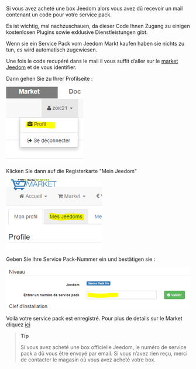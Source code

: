 Si vous avez acheté une box Jeedom alors vous avez dû recevoir un mail contenant un code pour votre service pack.

Es ist wichtig, mal nachzuschauen, da dieser Code Ihnen Zugang zu einigen kostenlosen Plugins sowie exklusive Dienstleistungen gibt.

Wenn sie ein Service Pack vom Jeedom Markt kaufen haben sie nichts zu tun, es wird automatisch zugewiesen.

Une fois le code recupéré dans le mail il vous suffit d’aller sur le [market Jeedom](https://market.jeedom.fr) et de vous identifier.

Dann gehen Sie zu Ihrer Profilseite :

![](../images/premier-servicepack.png)

Klicken Sie dann auf die Registerkarte "Mein Jeedom"

![](../images/premier-servicepack2.png)

Geben Sie Ihre Service Pack-Nummer ein und bestätigen sie :

![](../images/premier-servicepack3.png)

Voilà votre service pack est enregistré. Pour plus de details sur le Market cliquez [ici](https://www.jeedom.fr/doc/documentation/core/fr_FR/doc-core-market.html)

> **Tip**
>
> Si vous avez acheté une box officielle Jeedom, le numéro de service pack a dû vous être envoyé par email. Si vous n’avez rien reçu, merci de contacter le magasin où vous avez acheté votre box.

